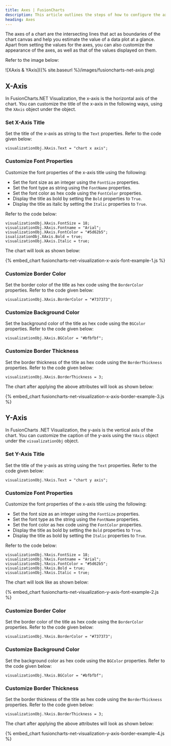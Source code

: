 ```yaml
---
title: Axes | FusionCharts
description: This article outlines the steps of how to configure the axes.
heading: Axes
---
```


The axes of a chart are the intersecting lines that act as boundaries of the chart canvas and help you estimate the value of a data plot at a glance. Apart from setting the values for the axes, you can also customize the appearance of the axes, as well as that of the values displayed on them.

Refer to the image below:

![XAxis & YAxis]({% site.baseurl %}/images/fusioncharts-net-axis.png)

## X-Axis

In FusionCharts.NET Visualization, the x-axis is the horizontal axis of the chart. You can customize the title of the x-axis in the following ways, using the `XAxis` object under the object.

### Set X-Axis Title

Set the title of the x-axis as string to the `Text` properties. Refer to the code given below:

```
visualizationObj.XAxis.Text = "chart x axis";
```

### Customize Font Properties

Customize the font properties of the x-axis title using the following:

* Set the font size as an integer using the `FontSize` properties.
* Set the font type as string using the `FontName` properties.
* Set the font color as hex code using the `FontColor` properties.
* Display the title as bold by setting the `Bold` properties to `True`.
* Display the title as italic by setting the `Italic` properties to `True`. 

Refer to the code below:

```
visualizationObj.XAxis.FontSize = 18;
visualizationObj.XAxis.Fontname = "Arial";
visualizationObj.XAxis.FontColor = "#5d62b5";
isualizationObj.XAxis.Bold = true;
visualizationObj.XAxis.Italic = true;
```

The chart will look as shown below:

{% embed_chart fusioncharts-net-visualization-x-axis-font-example-1.js %}

### Customize Border Color

Set the border color of the title as hex code using the `BorderColor` properties. Refer to the code given below:

```
visualizationObj.XAxis.BorderColor = "#737373";
```

### Customize Background Color

Set the background color of the title as hex code using the `BGColor` properties. Refer to the code given below:

```
visualizationObj.XAxis.BGColor = "#bfbfbf";
```

### Customize Border Thickness

Set the border thickness of the title as hex code using the `BorderThickness` properties. Refer to the code given below:

```
visualizationObj.XAxis.BorderThickness = 3;
```

The chart after applying the above attributes will look as shown below:

{% embed_chart fusioncharts-net-visualization-x-axis-border-example-3.js %}

## Y-Axis

In FusionCharts .NET Visualization, the y-axis is the vertical axis of the chart. You can customize the caption of the y-axis using the `YAxis` object under the `visualizationObj` object.

### Set Y-Axis Title

Set the title of the y-axis as string using the `Text` properties. Refer to the code given below:

```
visualizationObj.YAxis.Text = "chart y axis";
```

### Customize Font Properties

Customize the font properties of the x-axis title using the following:

* Set the font size as an integer using the `FontSize` properties.
* Set the font type as the string using the `FontName` properties.
* Set the font color as hex code using the `FontColor` properties.
* Display the title as bold by setting the `Bold` properties to `True`.
* Display the title as bold by setting the `Italic` properties to `True`. 

Refer to the code below:

```
visualizationObj.YAxis.FontSize = 18;
visualizationObj.YAxis.Fontname = "Arial";
visualizationObj.YAxis.FontColor = "#5d62b5";
visualizationObj.YAxis.Bold = true;
visualizationObj.YAxis.Italic = true;
```

The chart will look like as shown below:

{% embed_chart fusioncharts-net-visualization-y-axis-font-example-2.js %}

### Customize Border Color

Set the border color of the title as hex code using the `BorderColor` properties. Refer to the code given below:

```
visualizationObj.YAxis.BorderColor = "#737373";
```

### Customize Background Color

Set the background color as hex code using the `BGColor` properties. Refer to the code given below:

```
visualizationObj.YAxis.BGColor = "#bfbfbf";
```

### Customize Border Thickness

Set the border thickness of the title as hex code using the `BorderThickness` properties. Refer to the code given below:

```
visualizationObj.YAxis.BorderThickness = 3;
```

The chart after applying the above attributes will look as shown below:

{% embed_chart fusioncharts-net-visualization-y-axis-border-example-4.js %}
